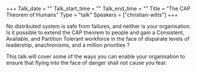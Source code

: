 +++
Talk_date = ""
Talk_start_time = ""
Talk_end_time = ""
Title = "The CAP Theorem of Humans"
Type = "talk"
Speakers = ["christian-witts"]
+++

No distributed system is safe from failures, and neither is your organisation. Is it possible to extend the CAP theorem to people and gain a Consistent, Available, and Partition Tolerant workforce in the face of disparate levels of leadership, anachronisms, and a million priorities ?

This talk will cover some of the ways you can enable your organisation to ensure that flying into the face of danger
shall not cause you fear.
